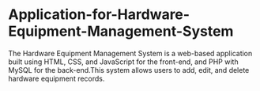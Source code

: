 # Application-for-Hardware-Equipment-Management-System
 The Hardware Equipment Management System is a web-based application built using HTML, CSS, and JavaScript for the front-end, and PHP with MySQL for the back-end.This system allows users to add, edit, and delete hardware equipment records.

